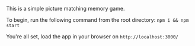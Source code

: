 This is a simple picture matching memory game.

To begin, run the following command from the root directory: `npm i && npm start`

You're all set, load the app in your browser on `http://localhost:3000/`
